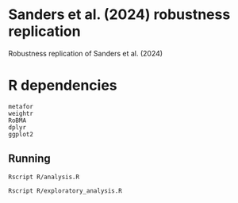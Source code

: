 # Sanders et al. (2024) robustness replication
Robustness replication of Sanders et al. (2024)

# R dependencies

```
metafor
weightr
RoBMA
dplyr
ggplot2
```

## Running

```
Rscript R/analysis.R

Rscript R/exploratory_analysis.R
```

